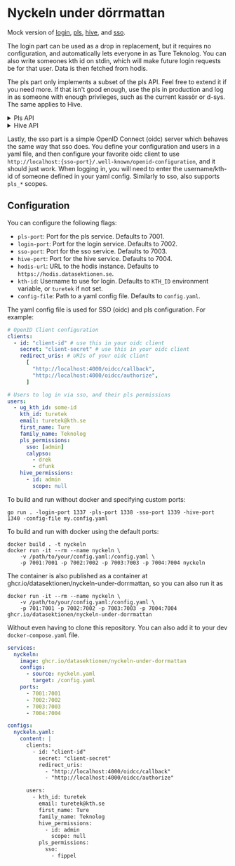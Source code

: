 # Nyckeln under dörrmattan

Mock version of [login](https://github.com/datasektionen/login),
[pls](https://github.com/datasektionen/pls), [hive](https://github.com/datasektionen/hive), and [sso](https://github.com/datasektionen/sso).

The login part can be used as a drop in replacement, but it requires no
configuration, and automatically lets everyone in as Ture Teknolog. You
can also write someones kth id on stdin, which will make future login
requests be for that user. Data is then fetched from hodis.

The pls part only implements a subset of the pls API. Feel free to extend
it if you need more. If that isn't good enough, use the pls in production
and log in as someone with enough privileges, such as the current kassör or d-sys. The
same applies to Hive.

<details>
<summary>Pls API</summary>
<br>

- `GET /api/user/:id`, returns all map of groups with a list of permissions for a user
- `GET /api/user/:id/:group`, returns a list all group permissions for a user
- `GET /api/user/:id/:group/:permission`, returns true or false if a user has the permission

</details>

<details>
<summary>Hive API</summary>
<br>

As in real Hive, you need to supply an `Authentication` header with `Bearer <token>` to access the API. The hard-coded token is `"fake-hive-token"`.

- `GET /api/v1/user/:id/permissions`, returns a list of hive permissions for a user
</details>

Lastly, the sso part is a simple OpenID Connect (oidc) server which behaves the
same way that sso does. You define your configuration and users in a yaml file,
and then configure your favorite oidc client to use `http://localhost:{sso-port}/.well-known/openid-configuration`,
and it should just work. When logging in, you will need to enter the username/kth-id of
someone defined in your yaml config. Similarly to sso, also supports `pls_*` scopes.

## Configuration

You can configure the following flags:

- `pls-port`: Port for the pls service. Defaults to 7001.
- `login-port`: Port for the login service. Defaults to 7002.
- `sso-port`: Port for the sso service. Defaults to 7003.
- `hive-port`: Port for the hive service. Defaults to 7004.
- `hodis-url`: URL to the hodis instance. Defaults to `https://hodis.datasektionen.se`.
- `kth-id`: Username to use for login. Defaults to `KTH_ID` environment variable, or `turetek` if not set.
- `config-file`: Path to a yaml config file. Defaults to `config.yaml`.

The yaml config file is used for SSO (oidc) and pls configuration. For example:

```yaml
# OpenID Client configuration
clients:
  - id: "client-id" # use this in your oidc client
    secret: "client-secret" # use this in your oidc client
    redirect_uris: # URIs of your oidc client
      [
        "http://localhost:4000/oidcc/callback",
        "http://localhost:4000/oidcc/authorize",
      ]

# Users to log in via sso, and their pls permissions
users:
  - ug_kth_id: some-id
    kth_id: turetek
    email: turetek@kth.se
    first_name: Ture
    family_name: Teknolog
    pls_permissions:
      sso: [admin]
      calypso:
        - drek
        - dfunk
    hive_permissions:
      - id: admin
        scope: null
```

To build and run without docker and specifying custom ports:

```
go run . -login-port 1337 -pls-port 1338 -sso-port 1339 -hive-port 1340 -config-file my.config.yaml
```

To build and run with docker using the default ports:

```
docker build . -t nyckeln
docker run -it --rm --name nyckeln \
    -v /path/to/your/config.yaml:/config.yaml \
    -p 7001:7001 -p 7002:7002 -p 7003:7003 -p 7004:7004 nyckeln
```

The container is also published as a container at
ghcr.io/datasektionen/nyckeln-under-dorrmattan, so you can also run it as

```
docker run -it --rm --name nyckeln \
    -v /path/to/your/config.yaml:/config.yaml \
    -p 701:7001 -p 7002:7002 -p 7003:7003 -p 7004:7004 ghcr.io/datasektionen/nyckeln-under-dorrmattan
```

Without even having to clone this repository. You can also add it to your dev
`docker-compose.yaml` file.

```yaml
services:
  nyckeln:
    image: ghcr.io/datasektionen/nyckeln-under-dorrmattan
    configs:
      - source: nyckeln.yaml
        target: /config.yaml
    ports:
      - 7001:7001
      - 7002:7002
      - 7003:7003
      - 7004:7004

configs:
  nyckeln.yaml:
    content: |
      clients:
        - id: "client-id"
          secret: "client-secret"
          redirect_uris:
            - "http://localhost:4000/oidcc/callback"
            - "http://localhost:4000/oidcc/authorize"

      users:
        - kth_id: turetek
          email: turetek@kth.se
          first_name: Ture
          family_name: Teknolog
          hive_permissions:
            - id: admin
              scope: null
          pls_permissions:
            sso:
              - fippel
```
